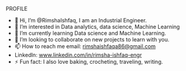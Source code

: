 PROFILE

- 👋 Hi, I’m @RimshaIshfaq, I am an Industrial Engineer.
- 👀 I’m interested in Data analytics, data science, Machine Learning
- 🌱 I’m currently learning Data science and Machine Learning.
- 💞️ I’m looking to collaborate on new projects to learn with you.
- 📫 How to reach me email: rimshaishfaqa86@gmail.com
- Linkedln: www.linkedin.com/in/rimsha-ishfaq-engr
- ⚡ Fun fact: I also love baking, crocheting, traveling, writing.


